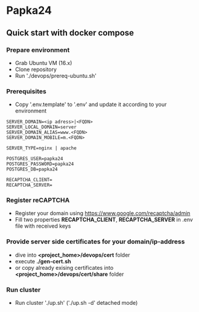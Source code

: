 # Papka24
## Quick start with docker compose
### Prepare environment
* Grab Ubuntu VM (16.x)
* Clone repository
* Run './devops/prereq-ubuntu.sh'
### Prerequisites
* Copy '.env.template' to '.env' and update it according to your environment
```
SERVER_DOMAIN=<ip adress>|<FQDN>
SERVER_LOCAL_DOMAIN=server
SERVER_DOMAIN_ALIAS=www.<FQDN>
SERVER_DOMAIN_MOBILE=m.<FQDN>

SERVER_TYPE=nginx | apache

POSTGRES_USER=papka24
POSTGRES_PASSWORD=papka24
POSTGRES_DB=papka24

RECAPTCHA_CLIENT=
RECAPTCHA_SERVER=
```
### Register reCAPTCHA
* Register your domain using https://www.google.com/recaptcha/admin
* Fill two properties **RECAPTCHA_CLIENT**, **RECAPTCHA_SERVER** in .env file with received keys 
### Provide server side certificates for your domain/ip-address
* dive into **<project_home>/devops/cert** folder
* execute **./gen-cert.sh**
* or copy already exising certificates into **<project_home>/devops/cert/share** folder
### Run cluster
* Run cluster './up.sh' ('./up.sh -d' detached mode)
